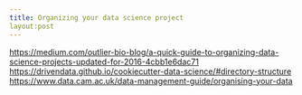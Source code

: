 ```yaml
---
title: Organizing your data science project 
layout:post 
---
```


https://medium.com/outlier-bio-blog/a-quick-guide-to-organizing-data-science-projects-updated-for-2016-4cbb1e6dac71  
https://drivendata.github.io/cookiecutter-data-science/#directory-structure  
https://www.data.cam.ac.uk/data-management-guide/organising-your-data  

